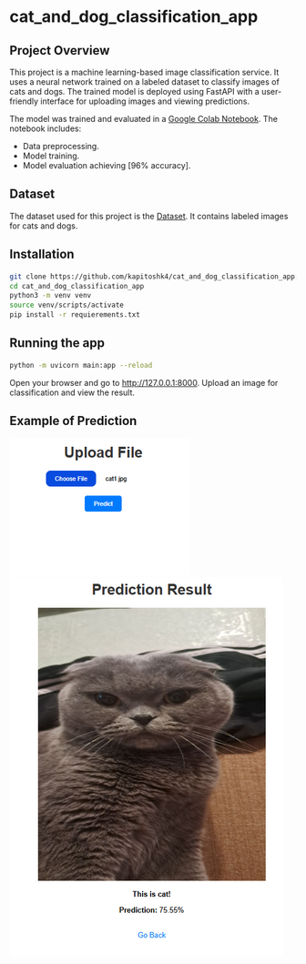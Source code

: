 # cat_and_dog_classification_app
## Project Overview
This project is a machine learning-based image classification service. It uses a neural network trained on a labeled dataset to classify images of cats and dogs. The trained model is deployed using FastAPI with a user-friendly interface for uploading images and viewing predictions.

The model was trained and evaluated in a [Google Colab Notebook](https://colab.research.google.com/drive/1q0ZLlU4Vcwc1mz0CkEbtZR0Wx5E_z0MH?usp=sharing).
The notebook includes:
- Data preprocessing.
- Model training.
- Model evaluation achieving [96% accuracy].

## Dataset
The dataset used for this project is the [Dataset](https://www.kaggle.com/datasets/ashfakyeafi/cat-dog-images-for-classification/data). It contains labeled images for cats and dogs.


## Installation
```bash
git clone https://github.com/kapitoshk4/cat_and_dog_classification_app.git
cd cat_and_dog_classification_app
python3 -m venv venv
source venv/scripts/activate
pip install -r requierements.txt
```
## Running the app
```bash
python -m uvicorn main:app --reload
```

Open your browser and go to http://127.0.0.1:8000.
Upload an image for classification and view the result.

## Example of Prediction
![img.png](app/static/images/img.png)
![img.png](app/static/images/img2.png)